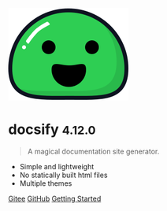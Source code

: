 ![logo](_media/icon.svg)

# docsify <small>4.12.0</small>

> A magical documentation site generator.

- Simple and lightweight
- No statically built html files
- Multiple themes

[Gitee](https://gitee.com/docsifyjs/docsify)
[GitHub](https://github.com/docsifyjs/docsify)
[Getting Started](#docsify)
